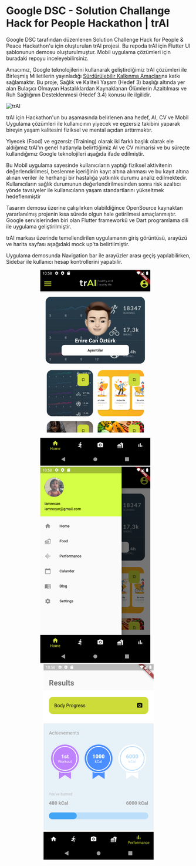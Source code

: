 # Google DSC - Solution Challange Hack for People Hackathon | trAI

Google DSC tarafından düzenlenen Solution Challenge Hack for People & Peace Hackathon'u için oluşturulan trAI projesi. Bu repoda trAI için Flutter UI şablonunun demosu oluşturulmuştur. Mobil uygulama çözümleri için buradaki repoyu inceleyebilirsiniz.

Amacımız, Google teknolojilerini kullanarak geliştirdiğimiz trAI çözümleri ile Birleşmiş Milletilerin yayınladığı [Sürdürülebilir Kalkınma Amaçları](https://www.tr.undp.org/content/turkey/tr/home/sustainable-development-goals.html)na katkı sağlamaktır. Bu proje, Sağlık ve Kaliteli Yaşam (Hedef 3) başlığı altında yer alan Bulaşıcı Olmayan Hastalıklardan Kaynaklanan Ölümlerin Azaltılması ve Ruh Sağlığının Desteklenmesi (Hedef 3.4) konusu ile ilgilidir.

![trAI](https://user-images.githubusercontent.com/46672587/110232212-86fe4a00-7f2d-11eb-97de-f6a23488754b.png)



trAI için Hackathon'un bu aşamasında belirlenen ana hedef, AI, CV ve Mobil Uygulama çözümleri ile kullanıcının yiyecek ve egzersiz takibini yaparak bireyin yaşam kalitesini fiziksel ve mental açıdan arttırmaktır. 

Yiyecek (Food) ve egzersiz (Training) olarak iki farklı başlık olarak ele aldığımız trAI'ın genel hatlarıyla belirttiğimiz AI ve CV mimarisi ve bu süreçte kullandığımız Google teknolojileri aşağıda ifade edilmiştir.

Bu Mobil uygulama sayesinde kullanıcıların yaptığı fiziksel aktivitenin değerlendirilmesi, beslenme içeriğinin kayıt altına alınması ve bu kayıt altına alınan veriler ile herhangi bir hastalığa yatkınlık durumu analiz edilmektedir. Kullanıcıların sağlık durumunun değerlendirilmesinden sonra risk azaltıcı yönde tavsiyeler ile kullanıcıların yaşam standartlarını yükseltmek hedeflenmiştir

Tasarım demosu üzerine çalışılırken olabildiğince OpenSource kaynaktan yararlanılmış projenin kısa sürede olgun hale getirilmesi amaçlanmıştır.
Google servislerinden biri olan Flutter frameworkü ve Dart programlama dili ile uygulama geliştirilmiştir.

trAI markası üzerinde temellendirilen uygulamanın giriş görüntüsü, arayüzü ve harita sayfası aşağıdaki mock up'ta belirtilmiştir.

Uygulama demosunda Navigation bar ile arayüzler arası geçiş yapılabilirken, Sidebar ile kullanıcı hesap kontrollerini yapabilir.

<p align="center">
  <img width="300" src="https://github.com/iamrecan/flutter_trAI/blob/main/a.png"<span> &emsp;</span>
  <img width="300" src="https://github.com/iamrecan/flutter_trAI/blob/main/b.png"<span> &emsp;</span>
  <img width="300" src="https://github.com/iamrecan/flutter_trAI/blob/main/c.png"
</p>

